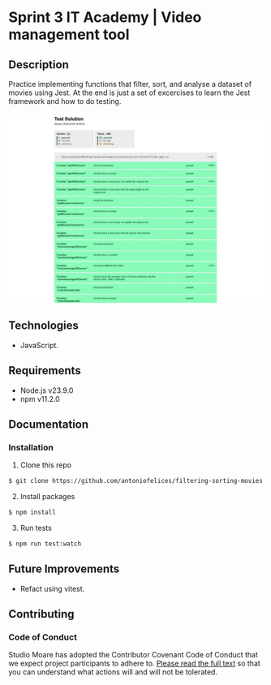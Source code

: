 # Sprint 3 IT Academy | Video management tool

## Description

Practice implementing functions that filter, sort, and analyse a dataset of movies using Jest.
At the end is just a set of excercises to learn the Jest framework and how to do testing.

![Preview](src/assets/images/preview-00.webp 'Testing Preview')

## Technologies

-   JavaScript.

## Requirements

-   Node.js v23.9.0
-   npm v11.2.0

## Documentation

### Installation

1. Clone this repo

```bash
$ git clone https://github.com/antoniofelices/filtering-sorting-movies .
```

2. Install packages

```bash
$ npm install
```

3. Run tests

```bash
$ npm run test:watch
```

## Future Improvements

-   Refact using vitest.

## Contributing

### Code of Conduct

Studio Moare has adopted the Contributor Covenant Code of Conduct that we expect project participants to adhere to. [Please read the full text](https://www.contributor-covenant.org/version/2/1/code_of_conduct/code_of_conduct.md) so that you can understand what actions will and will not be tolerated.
